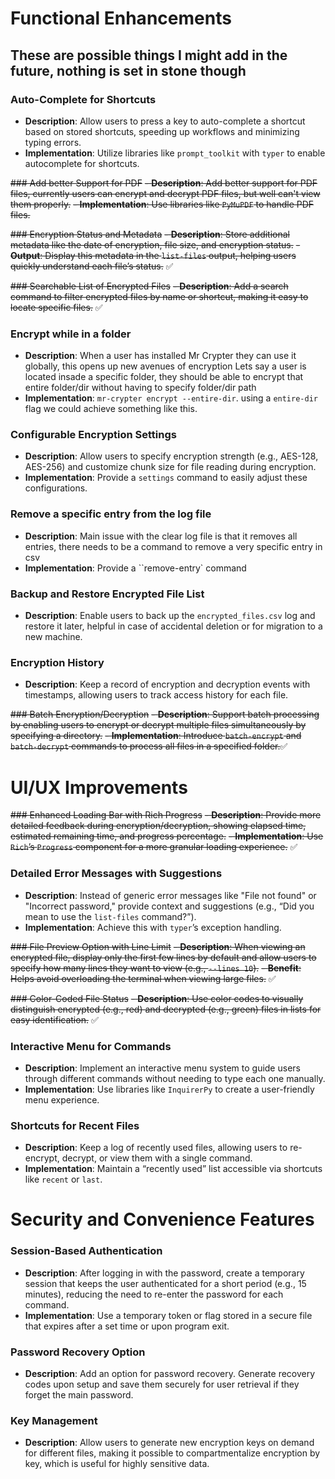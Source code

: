 # Functional Enhancements

## These are possible things I might add in the future, nothing is set in stone though

### Auto-Complete for Shortcuts
- **Description**: Allow users to press a key to auto-complete a shortcut based on stored shortcuts, speeding up workflows and minimizing typing errors.
- **Implementation**: Utilize libraries like `prompt_toolkit` with `typer` to enable autocomplete for shortcuts.

~~### Add better Support for PDF~~
~~- **Description**: Add better support for PDF files, currently users can encrypt and decrypt PDF files, but well can't view them properly.~~
~~- **Implementation**: Use libraries like `PyMuPDF` to handle PDF files.~~

~~### Encryption Status and Metadata~~
~~- **Description**: Store additional metadata like the date of encryption, file size, and encryption status.~~
~~- **Output**: Display this metadata in the `list-files` output, helping users quickly understand each file’s status.~~ ✅

~~### Searchable List of Encrypted Files~~
~~- **Description**: Add a search command to filter encrypted files by name or shortcut, making it easy to locate specific files.~~ ✅

### Encrypt while in a folder
- **Description**: When a user has installed Mr Crypter they can use it globally, this opens up new avenues of encryption
Lets say a user is located insade a specific folder, they should be able to encrypt that entire folder/dir without having to specify folder/dir path 
- **Implementation**: `mr-crypter encrypt --entire-dir`. using a `entire-dir` flag we could achieve something like this.

### Configurable Encryption Settings
- **Description**: Allow users to specify encryption strength (e.g., AES-128, AES-256) and customize chunk size for file reading during encryption.
- **Implementation**: Provide a `settings` command to easily adjust these configurations.


### Remove a specific entry from the log file
- **Description**: Main issue with the clear log file is that it removes all entries, there needs to be a command to remove a very specific entry in csv
- **Implementation**: Provide a ``remove-entry` command


### Backup and Restore Encrypted File List
- **Description**: Enable users to back up the `encrypted_files.csv` log and restore it later, helpful in case of accidental deletion or for migration to a new machine.

### Encryption History
- **Description**: Keep a record of encryption and decryption events with timestamps, allowing users to track access history for each file.

~~### Batch Encryption/Decryption~~
~~- **Description**: Support batch processing by enabling users to encrypt or decrypt multiple files simultaneously by specifying a directory.~~
~~- **Implementation**: Introduce `batch-encrypt` and `batch-decrypt` commands to process all files in a specified folder.~~✅

# UI/UX Improvements

~~### Enhanced Loading Bar with Rich Progress~~
~~- **Description**: Provide more detailed feedback during encryption/decryption, showing elapsed time, estimated remaining time, and progress percentage.~~
~~- **Implementation**: Use `Rich`’s `Progress` component for a more granular loading experience.~~ ✅

### Detailed Error Messages with Suggestions
- **Description**: Instead of generic error messages like "File not found" or "Incorrect password," provide context and suggestions (e.g., “Did you mean to use the `list-files` command?”).
- **Implementation**: Achieve this with `typer`’s exception handling.

~~### File Preview Option with Line Limit~~
~~- **Description**: When viewing an encrypted file, display only the first few lines by default and allow users to specify how many lines they want to view (e.g., `--lines 10`).~~
~~- **Benefit**: Helps avoid overloading the terminal when viewing large files.~~ ✅

~~### Color-Coded File Status~~
~~- **Description**: Use color codes to visually distinguish encrypted (e.g., red) and decrypted (e.g., green) files in lists for easy identification.~~ ✅

### Interactive Menu for Commands
- **Description**: Implement an interactive menu system to guide users through different commands without needing to type each one manually.
- **Implementation**: Use libraries like `InquirerPy` to create a user-friendly menu experience.

### Shortcuts for Recent Files
- **Description**: Keep a log of recently used files, allowing users to re-encrypt, decrypt, or view them with a single command.
- **Implementation**: Maintain a “recently used” list accessible via shortcuts like `recent` or `last`.

# Security and Convenience Features

### Session-Based Authentication
- **Description**: After logging in with the password, create a temporary session that keeps the user authenticated for a short period (e.g., 15 minutes), reducing the need to re-enter the password for each command.
- **Implementation**: Use a temporary token or flag stored in a secure file that expires after a set time or upon program exit.

### Password Recovery Option
- **Description**: Add an option for password recovery. Generate recovery codes upon setup and save them securely for user retrieval if they forget the main password.

### Key Management
- **Description**: Allow users to generate new encryption keys on demand for different files, making it possible to compartmentalize encryption by key, which is useful for highly sensitive data.

